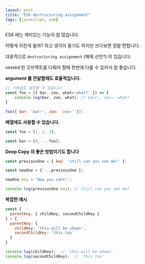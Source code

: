 ```yaml
---
layout: post
title: "ES6 destructuring assignment"
tags: [javascript, es6]
---
```


ES6 에는 재미있는 기능이 참 많습니다.

어떻게 이런게 될까? 하고 생각이 들기도 하지만 쓰다보면 정말 편합니다.

대표적으로 `destructuring assignment` (해체 선언?) 이 있습니다.

nested 한 오브젝트를 다뤄야 할때 한번에 다룰 수 있어서 참 좋습니다.

**argument 를 전달할때도 효율적입니다.**

```js
// 기본값도 설정할 수 있습니다.
const foo = ({ bar, zoo, what='what?' }) => {
    console.log(bar, zoo, what); // barr~, zoo~, what?
}

foo({ bar: 'bar~', zoo: 'zoo~' });
```

**배열에도 사용할 수 있습니다.**
```js
const foo = [1, 2, 3];

const bar = [0, ...foo];
```

**Deep Copy 의 좋은 방법이기도 합니다**
```js
const previousOne = { key: 'still can you see me?' };

const newOne = { ...previousOne };

newOne.key = 'Now you cant!';

console.log(previousOne.key); // still can you see me?
```

**복잡한 예시**

```js
const {
  parentKey: { childKey, secondChildKey }
} = {
  parentKey: {
    childKey: 'this will be shown',
    secondChildKey: 'this too'
  }
}

console.log(childKey);  // 'this will be shown'
console.log(secondChildKey);  // 'this too'
```
